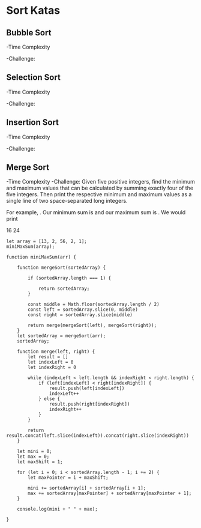 # Sort Katas
## Bubble Sort
-Time Complexity

-Challenge:

## Selection Sort
-Time Complexity

-Challenge:

## Insertion Sort
-Time Complexity

-Challenge:

## Merge Sort
-Time Complexity
-Challenge:
Given five positive integers, find the minimum and maximum values that can be calculated by summing exactly four of the five integers. Then print the respective minimum and maximum values as a single line of two space-separated long integers.

For example, . Our minimum sum is  and our maximum sum is . We would print

16 24
```
let array = [13, 2, 56, 2, 1];
miniMaxSum(array);

function miniMaxSum(arr) {

    function mergeSort(sortedArray) {
       
        if (sortedArray.length === 1) {
            
            return sortedArray;
        }

        const middle = Math.floor(sortedArray.length / 2) 
        const left = sortedArray.slice(0, middle) 
        const right = sortedArray.slice(middle) 

        return merge(mergeSort(left), mergeSort(right));
    }
    let sortedArray = mergeSort(arr);
    sortedArray;
  
    function merge(left, right) {
        let result = []
        let indexLeft = 0
        let indexRight = 0

        while (indexLeft < left.length && indexRight < right.length) {
            if (left[indexLeft] < right[indexRight]) {
                result.push(left[indexLeft])
                indexLeft++
            } else {
                result.push(right[indexRight])
                indexRight++
            }
        }

        return result.concat(left.slice(indexLeft)).concat(right.slice(indexRight))
    }

    let mini = 0;
    let max = 0;
    let maxShift = 1;
    
    for (let i = 0; i < sortedArray.length - 1; i += 2) {
        let maxPointer = i + maxShift;

        mini += sortedArray[i] + sortedArray[i + 1];
        max += sortedArray[maxPointer] + sortedArray[maxPointer + 1];
    }

    console.log(mini + " " + max);

}
```